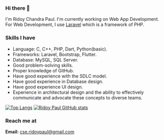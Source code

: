 ### Hi there 👋
I'm Ridoy Chandra Paul. I'm currently working on Web App Development. For Web Development, I use [Laravel](https://laravel.com) which is a framework of PHP.

### Skills I have
* Language: C, C++, PHP, Dart, Python(basic).
* Frameworks: Laravel, Bootstrap, Flutter.
* Database: MySQL, SQL Server.
* Good problem-solving skills.
* Proper knowledge of GitHub.
* Have good experience with the SDLC model.
* Have good experience in Database design.
* Have good experience UI design.
* Experience in architectural design and the ability to effectively communicate and advocate these concepts to diverse teams.

[![Top Langs](https://github-readme-stats.vercel.app/api/top-langs/?username=Ridoy-paul)](https://github.com/Ridoy-paul/github-readme-stats)
[![Ridoy Paul GitHub stats](https://github-readme-stats.vercel.app/api?username=Ridoy-paul)](https://github.com/Ridoy-paul/github-readme-stats)

### Reach me at
**Email:** cse.ridoypaul@gmail.com
